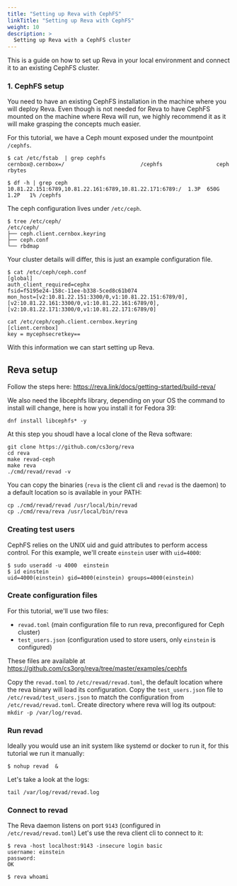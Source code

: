 ```yaml
---
title: "Setting up Reva with CephFS"
linkTitle: "Setting up Reva with CephFS"
weight: 10
description: >
  Setting up Reva with a CephFS cluster
---
```


This is a guide on how to set up Reva in your local environment and connect it to an existing CephFS cluster.

### 1. CephFS setup
You need to have an existing CephFS installation in the machine where you will deploy Reva.
Even though is not needed for Reva to have CephFS mounted on the machine where Reva will run, we highly recommend it 
as it will make grasping the concepts much easier.

For this tutorial, we have a Ceph mount exposed under the mountpoint `/cephfs`.

```
$ cat /etc/fstab  | grep cephfs
cernbox@.cernbox=/                        /cephfs                 ceph    rbytes
```

```
$ df -h | grep ceph
10.81.22.151:6789,10.81.22.161:6789,10.81.22.171:6789:/  1.3P  650G  1.2P   1% /cephfs
```

The ceph configuration lives under `/etc/ceph`.

```
$ tree /etc/ceph/
/etc/ceph/
├── ceph.client.cernbox.keyring
├── ceph.conf
└── rbdmap
```

Your cluster details will differ, this is just an example configuration file.
```
$ cat /etc/ceph/ceph.conf
[global]
auth_client_required=cephx
fsid=f5195e24-158c-11ee-b338-5ced8c61b074
mon_host=[v2:10.81.22.151:3300/0,v1:10.81.22.151:6789/0],[v2:10.81.22.161:3300/0,v1:10.81.22.161:6789/0],[v2:10.81.22.171:3300/0,v1:10.81.22.171:6789/0]
```

```
cat /etc/ceph/ceph.client.cernbox.keyring
[client.cernbox]
key = mycephsecretkey==
```

With this information we can start setting up Reva.



## Reva setup


Follow the steps here:
https://reva.link/docs/getting-started/build-reva/

We also need the libcephfs library, depending on your OS the command to install will change, here is how you install it for Fedora 39:
```
dnf install libcephfs* -y
```

At this step you shoudl have a local clone of the Reva software:

```
git clone https://github.com/cs3org/reva
cd reva
make revad-ceph
make reva
./cmd/revad/revad -v
```

You can copy the binaries (`reva` is the client cli and `revad` is the daemon) to a default location so is available in your PATH:
```
cp ./cmd/revad/revad /usr/local/bin/revad
cp ./cmd/reva/reva /usr/local/bin/reva
```


### Creating test users
CephFS relies on the UNIX uid and guid attributes to perform access control.
For this example, we'll create `einstein` user with `uid=4000`:

```
$ sudo useradd -u 4000  einstein
$ id einstein
uid=4000(einstein) gid=4000(einstein) groups=4000(einstein)
```
### Create configuration files

For this tutorial, we'll use two files:
- `revad.toml` (main configuration file to run reva, preconfigured for Ceph cluster)
- `test_users.json` (configuration used to store users, only `einstein` is configured)

These files are available at https://github.com/cs3org/reva/tree/master/examples/cephfs

Copy the `revad.toml` to `/etc/revad/revad.toml`, the default location where the reva binary will load its configuration.
Copy the `test_users.json` file to `/etc/revad/test_users.json` to match the configuration from `/etc/revad/revad.toml`.
Create directory where reva will log its outpout: `mkdir -p /var/log/revad`.

### Run revad
Ideally you would use an init system like systemd or docker to run it, for this tutorial we run it manually:
```
$ nohup revad  &
```

Let's take a look at the logs:

```
tail /var/log/revad/revad.log
```

### Connect to revad

The Reva daemon listens on port `9143` (configured in `/etc/revad/revad.toml`)
Let's use the reva client cli to connect to it:

```
$ reva -host localhost:9143 -insecure login basic
username: einstein
password: 
OK

$ reva whoami
```
